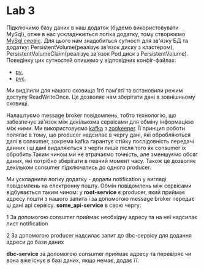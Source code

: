 # Lab 3

Підключимо базу даних в наш додаток (будемо використовувати MySql), отже в нас ускладнюється логіка додатку, тому створюємо [MySql сервіс](https://github.com/zavad4/MicroserviceProject/tree/main/lab3/k8s/mysql_service). Для цього нам знадобиться сутності для зв'язку БД та додатку: PersistentVolume(реалізує зв'язок диску з кластером), PersistentVolumeClaim(реалізує зв'язок Pod диск з PersistentVolume). Поведінку цих сутностей опишемо у відповідних конфіг-файлах:
* [pv](https://github.com/zavad4/MicroserviceProject/blob/main/lab3/k8s/kafka/pv.config.yml),
* [pvc](https://github.com/zavad4/MicroserviceProject/blob/main/lab3/k8s/kafka/pvc.config.yml). 

Ми виділили для нашого сховища 1гб пам'яті та встановили режим доступy ReadWriteOnce. Це дозволяє нам зберігати дані в зовнішньому сховищі.

Налаштуємо message broker повідомлень, тобто технологію, що забезпечує зв'язок між декількома сервісами для обміну інформацією між ними. Ми використовуємо [kafka](https://github.com/zavad4/MicroserviceProject/blob/main/lab3/k8s/kafka/kafka.yml) з [zookeeper](https://github.com/zavad4/MicroserviceProject/blob/main/lab3/k8s/kafka/zookeeper.yml). Її принцип роботи полягає в тому, що producer надсилає в чергу дані, які обробляються далі в consumer, зокрема kafka гарантує стійку послідовність передачі данних і ці дані видаляються з черги лише після того як consumer їх обробить.Таким чином ми не втрачаємо точність, але зменшуємо обсяг даних, які потрібно зберігати в певний момент часу. Також це дозволяє декільком consumer підключатись до одного producer.

Ми ускладнили логіку додатку - додали notification у вигляді повідомлень на електронну пошту. Обмін повідомлень між сервісами відбувається таким чином: у __root-service__ є producer, який приймає адресу пошти з нашого запита і за допомогою message broker передає ці дані api сервісу. __some_api-service__ в свою чергу:

1 За допомогою consumer приймає необхідну адресу та на неї надсилає лист notification

2 За допомогою producer надсилає запит до dbc-сервісу для додання адреси до бази даних

__dbc-service__ за допомогою consumer приймає адресу та перевіряє чи вона вже існує в базі даних, якщо немає, додає її.
